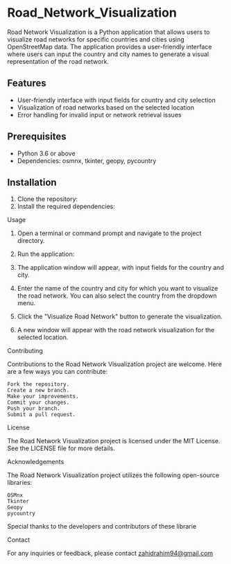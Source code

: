 # Road_Network_Visualization


Road Network Visualization is a Python application that allows users to visualize road networks for specific countries and cities using OpenStreetMap data. The application provides a user-friendly interface where users can input the country and city names to generate a visual representation of the road network.



## Features

- User-friendly interface with input fields for country and city selection
- Visualization of road networks based on the selected location
- Error handling for invalid input or network retrieval issues

## Prerequisites

- Python 3.6 or above
- Dependencies: osmnx, tkinter, geopy, pycountry

## Installation

1. Clone the repository:
2. Install the required dependencies:

Usage

1. Open a terminal or command prompt and navigate to the project directory.

2. Run the application:


3. The application window will appear, with input fields for the country and city.

4. Enter the name of the country and city for which you want to visualize the road network. You can also select the country from the dropdown menu.

5. Click the "Visualize Road Network" button to generate the visualization.

6. A new window will appear with the road network visualization for the selected location.

Contributing

Contributions to the Road Network Visualization project are welcome. Here are a few ways you can contribute:

    Fork the repository.
    Create a new branch.
    Make your improvements.
    Commit your changes.
    Push your branch.
    Submit a pull request.

License

The Road Network Visualization project is licensed under the MIT License. See the LICENSE file for more details.

Acknowledgements

The Road Network Visualization project utilizes the following open-source libraries:

    OSMnx
    Tkinter
    Geopy
    pycountry

Special thanks to the developers and contributors of these librarie

Contact

For any inquiries or feedback, please contact zahidrahim94@gmail.com






